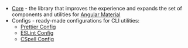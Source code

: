 -   [Core](/core) - the library that improves the experience and expands the set of components and utilities for [Angular Material](https://material.angular.io/components)
-   Configs - ready-made configurations for CLI utilities:
    -   [Prettier Config](/configs/prettier-config)
    -   [ESLint Config](/configs/eslint-config)
    -   [CSpell Config](/configs/cspell-config)
